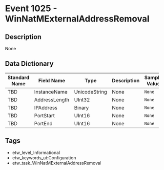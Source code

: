 # Event 1025 - WinNatMExternalAddressRemoval

## Description
None

## Data Dictionary
|Standard Name|Field Name|Type|Description|Sample Value|
|---|---|---|---|---|
|TBD|InstanceName|UnicodeString|None|`None`|
|TBD|AddressLength|UInt32|None|`None`|
|TBD|IPAddress|Binary|None|`None`|
|TBD|PortStart|UInt16|None|`None`|
|TBD|PortEnd|UInt16|None|`None`|

## Tags
* etw_level_Informational
* etw_keywords_ut:Configuration
* etw_task_WinNatMExternalAddressRemoval
